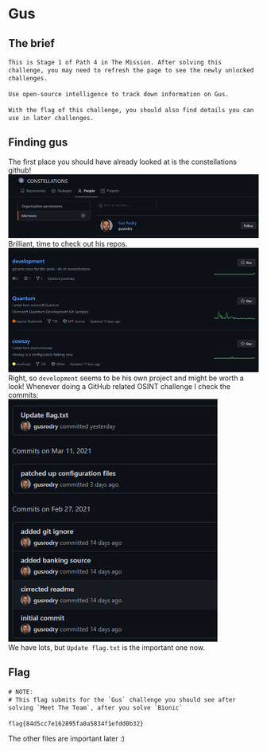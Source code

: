 # Gus

## The brief

```
This is Stage 1 of Path 4 in The Mission. After solving this challenge, you may need to refresh the page to see the newly unlocked challenges.

Use open-source intelligence to track down information on Gus.

With the flag of this challenge, you should also find details you can use in later challenges.
```

## Finding gus

The first place you should have already looked at is the constellations github!
</br>
![gus](./gus.png)
</br>
Brilliant, time to check out his repos.
</br>
![repos](./repos.png)
</br>
Right, so `development` seems to be his own project and might be worth a look! Whenever doing a GitHub related OSINT challenge I check the commits:
</br>
![commits](./commits.png)
</br>
We have lots, but `Update flag.txt` is the important one now.

## Flag

```
# NOTE:
# This flag submits for the `Gus` challenge you should see after solving `Meet The Team`, after you solve `Bionic`

flag{84d5cc7e162895fa0a5834f1efdd0b32}
```
The other files are important later :)